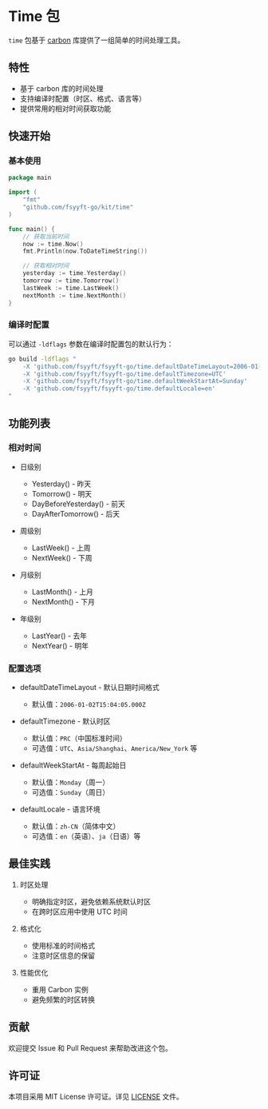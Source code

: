 # Time 包

`time` 包基于 [carbon](https://github.com/dromara/carbon) 库提供了一组简单的时间处理工具。

## 特性

- 基于 carbon 库的时间处理
- 支持编译时配置（时区、格式、语言等）
- 提供常用的相对时间获取功能

## 快速开始

### 基本使用

```go
package main

import (
    "fmt"
    "github.com/fsyyft-go/kit/time"
)

func main() {
    // 获取当前时间
    now := time.Now()
    fmt.Println(now.ToDateTimeString())

    // 获取相对时间
    yesterday := time.Yesterday()
    tomorrow := time.Tomorrow()
    lastWeek := time.LastWeek()
    nextMonth := time.NextMonth()
}
```

### 编译时配置

可以通过 `-ldflags` 参数在编译时配置包的默认行为：

```bash
go build -ldflags "
    -X 'github.com/fsyyft/fsyyft-go/time.defaultDateTimeLayout=2006-01-02 15:04:05'
    -X 'github.com/fsyyft/fsyyft-go/time.defaultTimezone=UTC'
    -X 'github.com/fsyyft/fsyyft-go/time.defaultWeekStartAt=Sunday'
    -X 'github.com/fsyyft/fsyyft-go/time.defaultLocale=en'
"
```

## 功能列表

### 相对时间

- 日级别
  - Yesterday() - 昨天
  - Tomorrow() - 明天
  - DayBeforeYesterday() - 前天
  - DayAfterTomorrow() - 后天

- 周级别
  - LastWeek() - 上周
  - NextWeek() - 下周

- 月级别
  - LastMonth() - 上月
  - NextMonth() - 下月

- 年级别
  - LastYear() - 去年
  - NextYear() - 明年

### 配置选项

- defaultDateTimeLayout - 默认日期时间格式
  - 默认值：`2006-01-02T15:04:05.000Z`

- defaultTimezone - 默认时区
  - 默认值：`PRC`（中国标准时间）
  - 可选值：`UTC`、`Asia/Shanghai`、`America/New_York` 等

- defaultWeekStartAt - 每周起始日
  - 默认值：`Monday`（周一）
  - 可选值：`Sunday`（周日）

- defaultLocale - 语言环境
  - 默认值：`zh-CN`（简体中文）
  - 可选值：`en`（英语）、`ja`（日语）等

## 最佳实践

1. 时区处理
   - 明确指定时区，避免依赖系统默认时区
   - 在跨时区应用中使用 UTC 时间

2. 格式化
   - 使用标准的时间格式
   - 注意时区信息的保留

3. 性能优化
   - 重用 Carbon 实例
   - 避免频繁的时区转换

## 贡献

欢迎提交 Issue 和 Pull Request 来帮助改进这个包。

## 许可证

本项目采用 MIT License 许可证。详见 [LICENSE](../LICENSE) 文件。 
